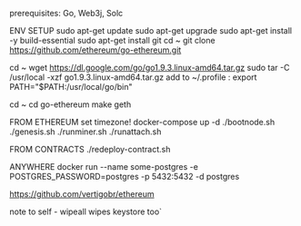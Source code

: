 prerequisites: Go, Web3j, Solc

ENV SETUP
sudo apt-get update
sudo apt-get upgrade
sudo apt-get install -y build-essential
sudo apt-get install git
cd ~
git clone https://github.com/ethereum/go-ethereum.git

cd ~
wget https://dl.google.com/go/go1.9.3.linux-amd64.tar.gz
sudo tar -C /usr/local -xzf go1.9.3.linux-amd64.tar.gz
add to ~/.profile : export PATH="$PATH:/usr/local/go/bin"

cd ~
cd go-ethereum
make geth


FROM ETHEREUM
set timezone!
docker-compose up -d 
./bootnode.sh
./genesis.sh
./runminer.sh
./runattach.sh


FROM CONTRACTS
./redeploy-contract.sh

ANYWHERE
 docker run --name some-postgres -e POSTGRES_PASSWORD=postgres -p 5432:5432 -d postgres

https://github.com/vertigobr/ethereum

note to self - wipeall wipes keystore too`